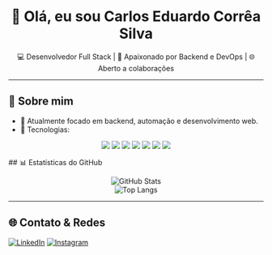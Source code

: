 <h1 align="center">👋 Olá, eu sou Carlos Eduardo Corrêa Silva</h1>
<p align="center">
  💻 Desenvolvedor Full Stack | 🚀 Apaixonado por Backend e DevOps | 🌐 Aberto a colaborações
</p>

---

## 🧠 Sobre mim

- 🔭 Atualmente focado em backend, automação e desenvolvimento web.
- 🧰 Tecnologias:

<p align="center">
  <img src="https://img.shields.io/badge/PHP-777BB4?style=for-the-badge&logo=php&logoColor=white" />
  <img src="https://img.shields.io/badge/Go-00ADD8?style=for-the-badge&logo=go&logoColor=white" />
  <img src="https://img.shields.io/badge/Java-007396?style=for-the-badge&logo=java&logoColor=white" />
  <img src="https://img.shields.io/badge/JavaScript-F7DF1E?style=for-the-badge&logo=javascript&logoColor=black" />
  <img src="https://img.shields.io/badge/Laravel-FF2D20?style=for-the-badge&logo=laravel&logoColor=white" />
  <img src="https://img.shields.io/badge/React-20232A?style=for-the-badge&logo=react&logoColor=61DAFB" />
  <img src="https://img.shields.io/badge/Spring-6DB33F?style=for-the-badge&logo=spring&logoColor=white" />
</p>
## 📊 Estatísticas do GitHub

<p align="center">
  <img src="https://github-readme-stats.vercel.app/api?username=caducrs&show_icons=true&theme=tokyonight" alt="GitHub Stats" />
  <br/>
  <img src="https://github-readme-stats.vercel.app/api/top-langs/?username=caducrs&layout=compact&theme=tokyonight" alt="Top Langs" />
</p>

---

## 🌐 Contato & Redes
  
[![LinkedIn](https://img.shields.io/badge/LinkedIn-8633ff?style=for-the-badge&logo=linkedin&logoColor=white)](https://www.linkedin.com/in/caducrs/) [![Instagram](https://img.shields.io/badge/-Instagram-%238633ff?style=for-the-badge&logo=instagram&logoColor=white)](https://www.instagram.com/caduwzy/)  
